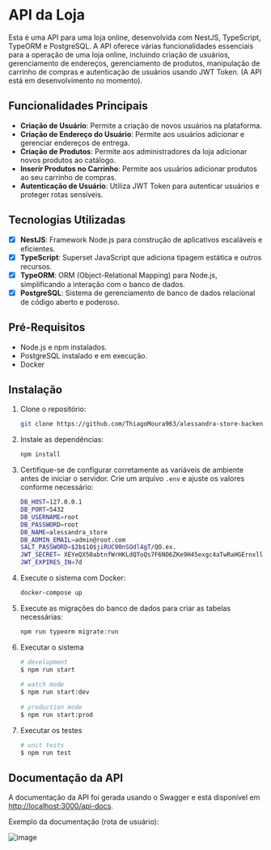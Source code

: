 # API da Loja

Esta é uma API para uma loja online, desenvolvida com NestJS, TypeScript, TypeORM e PostgreSQL. A API oferece várias funcionalidades essenciais para a operação de uma loja online, incluindo criação de usuários, gerenciamento de endereços, gerenciamento de produtos, manipulação de carrinho de compras e autenticação de usuários usando JWT Token. (A API está em desenvolvimento no momento).

## Funcionalidades Principais

- **Criação de Usuário**: Permite a criação de novos usuários na plataforma.
- **Criação de Endereço do Usuário**: Permite aos usuários adicionar e gerenciar endereços de entrega.
- **Criação de Produtos**: Permite aos administradores da loja adicionar novos produtos ao catálogo.
- **Inserir Produtos no Carrinho**: Permite aos usuários adicionar produtos ao seu carrinho de compras.
- **Autenticação de Usuário**: Utiliza JWT Token para autenticar usuários e proteger rotas sensíveis.

## Tecnologias Utilizadas


- [x] **NestJS**: Framework Node.js para construção de aplicativos escaláveis e eficientes.
- [x] **TypeScript**: Superset JavaScript que adiciona tipagem estática e outros recursos.
- [x] **TypeORM**: ORM (Object-Relational Mapping) para Node.js, simplificando a interação com o banco de dados.
- [x] **PostgreSQL**: Sistema de gerenciamento de banco de dados relacional de código aberto e poderoso.

## Pré-Requisitos

- Node.js e npm instalados.
- PostgreSQL instalado e em execução.
- Docker

## Instalação

1. Clone o repositório:

   ```bash
   git clone https://github.com/ThiagoMoura963/alessandra-store-backend.git
   ```

2. Instale as dependências:

   ```bash
   npm install
   ```

3. Certifique-se de configurar corretamente as variáveis de ambiente antes de iniciar o servidor. Crie um arquivo `.env` e ajuste os valores conforme necessário:
    ```bash
    DB_HOST=127.0.0.1
    DB_PORT=5432
    DB_USERNAME=root
    DB_PASSWORD=root
    DB_NAME=alessandra_store
    DB_ADMIN_EMAIL=admin@root.com
    SALT_PASSWORD=$2b$10$jiRUC90nSOdl4gT/QO.ex.
    JWT_SECRET= XEYeQX50abtnfWrHKLdQToQs7F6NO6ZKe9H45exgc4aTwRaHGErnxllbo3sslsfU
    JWT_EXPIRES_IN=7d
    ```

4. Execute o sistema com Docker:

    ```bash
    docker-compose up
    ```

5. Execute as migrações do banco de dados para criar as tabelas necessárias:

    ```bash
    npm run typeorm migrate:run
    ```

6. Executar o sistema

    ```bash
    # development
    $ npm run start
  
    # watch mode
    $ npm run start:dev
  
    # production mode
    $ npm run start:prod
    ```

7. Executar os testes

    ```bash
    # unit tests
    $ npm run test
    ```
## Documentação da API

A documentação da API foi gerada usando o Swagger e está disponível em [http://localhost:3000/api-docs](http://localhost:3000/api-docs).

Exemplo da documentação (rota de usuário):

  ![image](https://github.com/ThiagoMoura963/alessandra-store-backend/assets/76569184/bb9cdc7a-0992-4661-8907-0f1b0bd09742)


